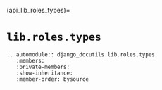(api_lib_roles_types)=

# `lib.roles.types`

```{eval-rst}
.. automodule:: django_docutils.lib.roles.types
   :members:
   :private-members:
   :show-inheritance:
   :member-order: bysource
```
